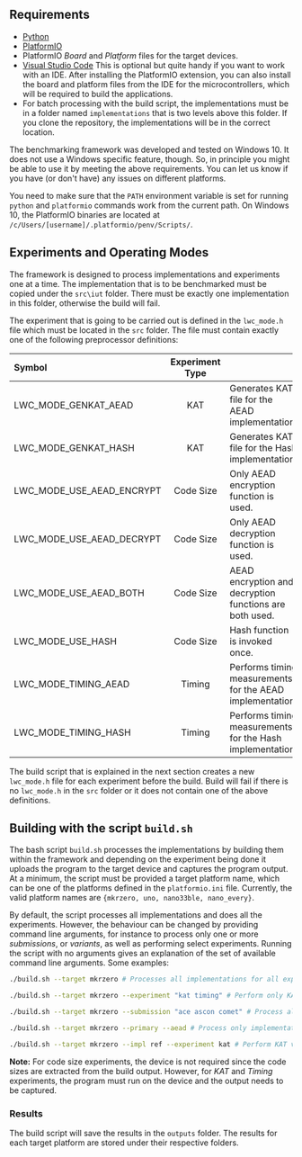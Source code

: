 ## Requirements

 - [Python](https://www.python.org)
 - [PlatformIO](https://platformio.org)
 - PlatformIO *Board* and *Platform* files for the target devices.
 - [Visual Studio Code](https://code.visualstudio.com/) This is optional but quite handy if you want to work with an IDE. After installing the PlatformIO extension, you can also install the board and platform files from the IDE for the microcontrollers, which will be required to build the applications.
  - For batch processing with the build script, the implementations must be in a folder named `implementations` that is two levels above this folder. If you clone the repository, the implementations will be in the correct location.

The benchmarking framework was developed and tested on Windows 10. It does not use a Windows specific feature, though. So, in principle you might be able to use it by meeting the above requirements. You can let us know if you have (or don't have) any issues on different platforms.

You need to make sure that the `PATH` environment variable is set for running `python` and `platformio` commands work from the current path. On Windows 10, the PlatformIO binaries are located at `/c/Users/[username]/.platformio/penv/Scripts/`.

## Experiments and Operating Modes

The framework is designed to process implementations and experiments one at a time. The implementation that is to be benchmarked must be copied under the `src\iut` folder. There must be exactly one implementation in this folder, otherwise the build will fail.

The experiment that is going to be carried out is defined in the `lwc_mode.h` file which must be located in the `src` folder. The file must contain exactly one of the following preprocessor definitions:

| Symbol | Experiment Type | |
| :------ | :------: | :----- |
| LWC_MODE_GENKAT_AEAD | KAT | Generates KAT file for the AEAD implementation.|
| LWC_MODE_GENKAT_HASH | KAT | Generates KAT file for the Hash implementation.|
| LWC_MODE_USE_AEAD_ENCRYPT | Code Size | Only AEAD encryption function is used.
| LWC_MODE_USE_AEAD_DECRYPT | Code Size | Only AEAD decryption function is used.
| LWC_MODE_USE_AEAD_BOTH | Code Size | AEAD encryption and decryption functions are both used.
| LWC_MODE_USE_HASH | Code Size | Hash function is invoked once.|
| LWC_MODE_TIMING_AEAD | Timing | Performs timing measurements for the AEAD implementation.
| LWC_MODE_TIMING_HASH | Timing | Performs timing measurements for the Hash implementation.|


The build script that is explained in the next section creates a new `lwc_mode.h` file for each experiment before the build. Build will fail if there is no `lwc_mode.h` in the `src` folder or it does not contain one of the above definitions.

## Building with the script `build.sh`

The bash script `build.sh` processes the implementations by building them within the framework and depending on the experiment being done it uploads the program to the target device and captures the program output. At a minimum, the script must be provided a target platform name, which can be one of the platforms defined in the `platformio.ini` file. Currently, the valid platform names are `{mkrzero, uno, nano33ble, nano_every}`. 

By default, the script processes all implementations and does all the experiments. However, the behaviour can be changed by providing command line arguments, for instance to process only one or more *submissions*, or *variants*, as well as performing select experiments. Running the script with no arguments gives an explanation of the set of available command line arguments. Some examples:


``` bash
./build.sh --target mkrzero # Processes all implementations for all experiments
```

``` bash
./build.sh --target mkrzero --experiment "kat timing" # Perform only KAT and Timing experiments on all implementations (skip code size experiments)
```

``` bash
./build.sh --target mkrzero --submission "ace ascon comet" # Process all implementations of the submissions ACE, ASCON, and COMET
```

``` bash
./build.sh --target mkrzero --primary --aead # Process only implementations of primary AEAD variants
```

``` bash
./build.sh --target mkrzero --impl ref --experiment kat # Perform KAT verification for all reference implementations
```


**Note:** For code size experiments, the device is not required since the code sizes are extracted from the build output. However, for *KAT* and *Timing* experiments, the program must run on the device and the output needs to be captured. 

### Results

The build script will save the results in the `outputs` folder. The results for each target platform are stored under their respective folders.

